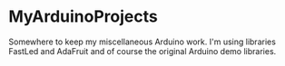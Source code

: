 # MyArduinoProjects

Somewhere to keep my miscellaneous Arduino work. I'm using libraries FastLed and AdaFruit and of course the original Arduino demo libraries. 